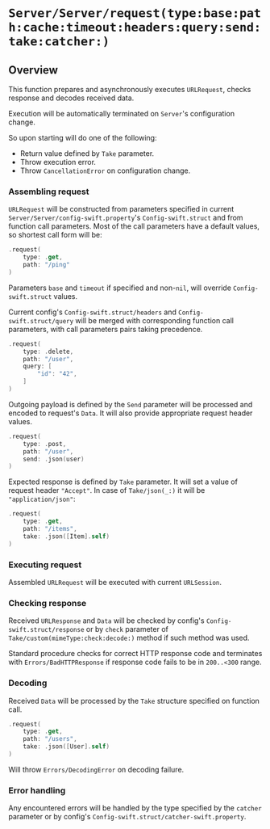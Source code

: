 # ``Server/Server/request(type:base:path:cache:timeout:headers:query:send:take:catcher:)``

## Overview

This function prepares and asynchronously executes `URLRequest`, checks response and decodes received data.

Execution will be automatically terminated on ``Server``'s configuration change.

So upon starting will do one of the following:

* Return value defined by ``Take`` parameter.
* Throw execution error.
* Throw `CancellationError` on configuration change.

### Assembling request

`URLRequest` will be constructed from parameters specified in current ``Server/Server/config-swift.property``'s ``Config-swift.struct`` and from function call parameters. Most of the call parameters have a default values, so shortest call form will be:

```swift
.request(
    type: .get,
    path: "/ping"
)
```

Parameters `base` and `timeout` if specified and non-`nil`, will override ``Config-swift.struct`` values.

Current config's ``Config-swift.struct/headers`` and ``Config-swift.struct/query`` will be merged with corresponding function call parameters, with call parameters pairs taking precedence.

```swift
.request(
    type: .delete,
    path: "/user",
    query: [
        "id": "42",
    ]
)
```

Outgoing payload is defined by the ``Send`` parameter will be processed and encoded to request's `Data`. It will also provide appropriate request header values.

```swift
.request(
    type: .post,
    path: "/user",
    send: .json(user)
)
```

Expected response is defined by ``Take`` parameter. It will set a value of request header `"Accept"`. In case of ``Take/json(_:)`` it will be `"application/json"`:

```swift
.request(
    type: .get,
    path: "/items",
    take: .json([Item].self)
)
```

### Executing request

Assembled `URLRequest` will be executed with current `URLSession`.

### Checking response

Received `URLResponse` and `Data` will be checked by config's ``Config-swift.struct/response`` or by `check` parameter of  ``Take/custom(mimeType:check:decode:)`` method if such method was used.

Standard procedure checks for correct HTTP response code and terminates with ``Errors/BadHTTPResponse`` if response code fails to be in `200..<300` range.

### Decoding

Received `Data` will be processed by the ``Take`` structure specified on function call.

```swift
.request(
    type: .get,
    path: "/users",
    take: .json([User].self)
)
```

Will throw ``Errors/DecodingError`` on decoding failure. 

### Error handling

Any encountered errors will be handled by the type specified by the `catcher` parameter or by config's ``Config-swift.struct/catcher-swift.property``.
